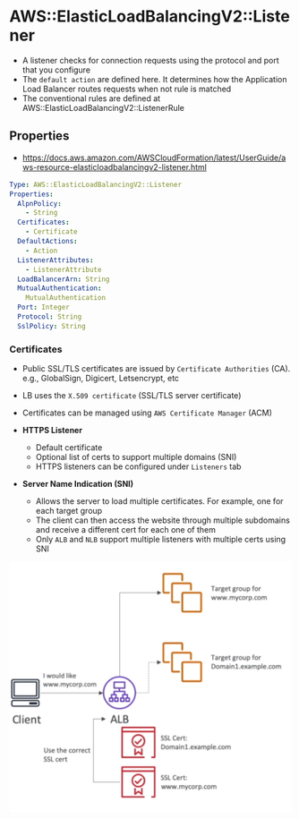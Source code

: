 # AWS::ElasticLoadBalancingV2::Listener

- A listener checks for connection requests using the protocol and port that you configure
- The `default action` are defined here. It determines how the Application Load Balancer routes requests when not rule is matched
- The conventional rules are defined at AWS::ElasticLoadBalancingV2::ListenerRule

## Properties

- <https://docs.aws.amazon.com/AWSCloudFormation/latest/UserGuide/aws-resource-elasticloadbalancingv2-listener.html>

```yaml
Type: AWS::ElasticLoadBalancingV2::Listener
Properties:
  AlpnPolicy:
    - String
  Certificates:
    - Certificate
  DefaultActions:
    - Action
  ListenerAttributes:
    - ListenerAttribute
  LoadBalancerArn: String
  MutualAuthentication:
    MutualAuthentication
  Port: Integer
  Protocol: String
  SslPolicy: String
```

### Certificates

- Public SSL/TLS certificates are issued by `Certificate Authorities` (CA). e.g., GlobalSign, Digicert, Letsencrypt, etc
- LB uses the `X.509 certificate` (SSL/TLS server certificate)
- Certificates can be managed using `AWS Certificate Manager` (ACM)

- **HTTPS Listener**

  - Default certificate
  - Optional list of certs to support multiple domains (SNI)
  - HTTPS listeners can be configured under `Listeners` tab

- **Server Name Indication (SNI)**
  - Allows the server to load multiple certificates. For example, one for each target group
  - The client can then access the website through multiple subdomains and receive a different cert for each one of them
  - Only `ALB` and `NLB` support multiple listeners with multiple certs using SNI

![SNI](.images/sni.png)
